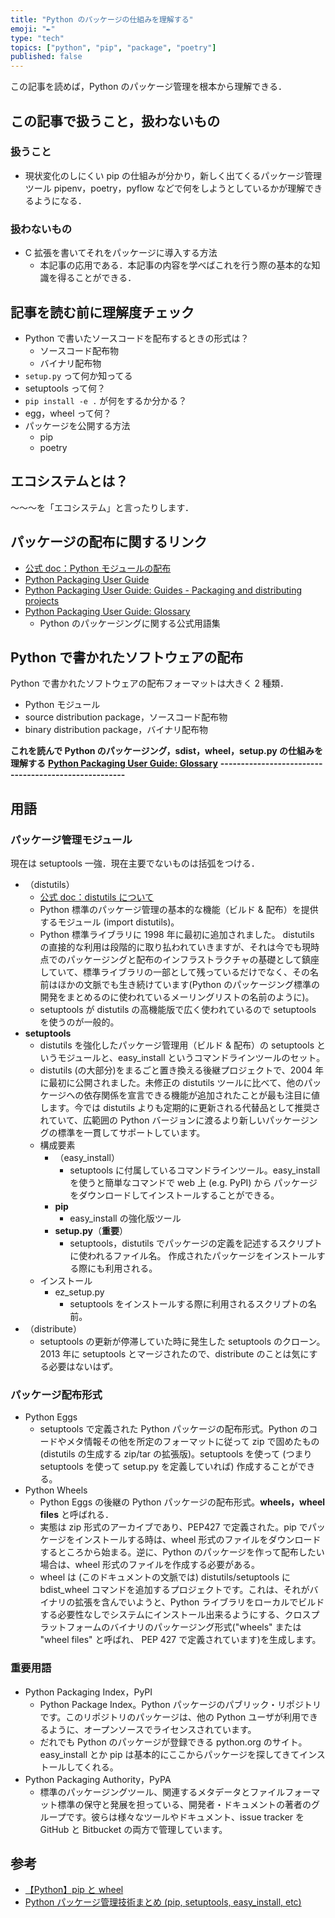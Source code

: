 ```yaml
---
title: "Python のパッケージの仕組みを理解する"
emoji: "✒️"
type: "tech"
topics: ["python", "pip", "package", "poetry"]
published: false
---
```


この記事を読めば，Python のパッケージ管理を根本から理解できる．

## この記事で扱うこと，扱わないもの

### 扱うこと

- 現状変化のしにくい pip の仕組みが分かり，新しく出てくるパッケージ管理ツール pipenv，poetry，pyflow などで何をしようとしているかが理解できるようになる．

### 扱わないもの

- C 拡張を書いてそれをパッケージに導入する方法
  - 本記事の応用である．本記事の内容を学べばこれを行う際の基本的な知識を得ることができる．

## 記事を読む前に理解度チェック

- Python で書いたソースコードを配布するときの形式は？
  - ソースコード配布物
  - バイナリ配布物
- `setup.py` って何か知ってる
- setuptools って何？
- `pip install -e .` が何をするか分かる？
- egg，wheel って何？
- パッケージを公開する方法
  - pip
  - poetry

## エコシステムとは？

〜〜〜を「エコシステム」と言ったりします．

## パッケージの配布に関するリンク

- [公式 doc：Python モジュールの配布](https://docs.python.org/ja/3/distributing/index.html)
- [Python Packaging User Guide](https://packaging.python.org/)
- [Python Packaging User Guide: Guides - Packaging and distributing projects](https://packaging.python.org/guides/distributing-packages-using-setuptools/)
- [Python Packaging User Guide: Glossary](https://packaging.python.org/glossary/#term-Distribution-Package)
  - Python のパッケージングに関する公式用語集

## Python で書かれたソフトウェアの配布

Python で書かれたソフトウェアの配布フォーマットは大きく 2 種類．

- Python モジュール
- source distribution package，ソースコード配布物
- binary distribution package，バイナリ配布物

**これを読んで Python のパッケージング，sdist，wheel，setup.py の仕組みを理解する**
**[Python Packaging User Guide: Glossary](https://packaging.python.org/glossary/#term-Distribution-Package)**
**-----------------------------------------------------**

## 用語

### パッケージ管理モジュール

現在は setuptools 一強．現在主要でないものは括弧をつける．

- （distutils）
  - [公式 doc：distutils について](https://docs.python.org/ja/3/distutils/index.html)
  - Python 標準のパッケージ管理の基本的な機能（ビルド & 配布）を提供するモジュール (import distutils)。
  - Python 標準ライブラリに 1998 年に最初に追加されました。 distutils の直接的な利用は段階的に取り払われていきますが、それは今でも現時点でのパッケージングと配布のインフラストラクチャの基礎として鎮座していて、標準ライブラリの一部として残っているだけでなく、その名前はほかの文脈でも生き続けています(Python のパッケージング標準の開発をまとめるのに使われているメーリングリストの名前のように)。
  - setuptools が distutils の高機能版で広く使われているので setuptools を使うのが一般的。
- **setuptools**
  - distutils を強化したパッケージ管理用（ビルド & 配布）の setuptools というモジュールと、easy_install というコマンドラインツールのセット。
  - distutils (の大部分)をまるごと置き換える後継プロジェクトで、2004 年に最初に公開されました。未修正の distutils ツールに比べて、他のパッケージへの依存関係を宣言できる機能が追加されたことが最も注目に値します。今では distutils よりも定期的に更新される代替品として推奨されていて、広範囲の Python バージョンに渡るより新しいパッケージングの標準を一貫してサポートしています。
  - 構成要素
    - （easy_install）
      - setuptools に付属しているコマンドラインツール。easy_install を使うと簡単なコマンドで web 上 (e.g. PyPI) から パッケージをダウンロードしてインストールすることができる。
    - **pip**
      - easy_install の強化版ツール
    - **setup.py**（**重要**）
      - setuptools，distutils でパッケージの定義を記述するスクリプトに使われるファイル名。 作成されたパッケージをインストールする際にも利用される。
  - インストール
    - ez_setup.py
      - setuptools をインストールする際に利用されるスクリプトの名前。
- （distribute）
  - setuptools の更新が停滞していた時に発生した setuptools のクローン。 2013 年に setuptools とマージされたので、distribute のことは気にする必要はないはず。

### パッケージ配布形式

- Python Eggs
  - setuptools で定義された Python パッケージの配布形式。Python のコードやメタ情報その他を所定のフォーマットに従って zip で固めたもの (distutils の生成する zip/tar の拡張版)。setuptools を使って (つまり setuptools を使って setup.py を定義していれば) 作成することができる。
- Python Wheels
  - Python Eggs の後継の Python パッケージの配布形式。**wheels，wheel files** と呼ばれる．
  - 実態は zip 形式のアーカイブであり、PEP427 で定義された。pip でパッケージをインストールする時は、wheel 形式のファイルをダウンロードするところから始まる。逆に、Python のパッケージを作って配布したい場合は、wheel 形式のファイルを作成する必要がある。
  - wheel は (このドキュメントの文脈では) distutils/setuptools に bdist_wheel コマンドを追加するプロジェクトです。これは、それがバイナリの拡張を含んでいようと、Python ライブラリをローカルでビルドする必要性なしでシステムにインストール出来るようにする、クロスプラットフォームのバイナリのパッケージング形式("wheels" または "wheel files" と呼ばれ、 PEP 427 で定義されています)を生成します。

### 重要用語

- Python Packaging Index，PyPI
  - Python Package Index。Python パッケージのパブリック・リポジトリです。このリポジトリのパッケージは、他の Python ユーザが利用できるように、オープンソースでライセンスされています。
  - だれでも Python のパッケージが登録できる python.org のサイト。 easy_install とか pip は基本的にここからパッケージを探してきてインストールしてくれる。
- Python Packaging Authority，PyPA
  - 標準のパッケージングツール、関連するメタデータとファイルフォーマット標準の保守と発展を担っている、開発者・ドキュメントの著者のグループです。彼らは様々なツールやドキュメント、issue tracker を GitHub と Bitbucket の両方で管理しています。

## 参考

- [【Python】pip と wheel](https://qiita.com/kenta1984/items/16a14f3bfaf1f257c585)
- [Python パッケージ管理技術まとめ (pip, setuptools, easy_install, etc)](https://www.yunabe.jp/docs/python_package_management.html)

